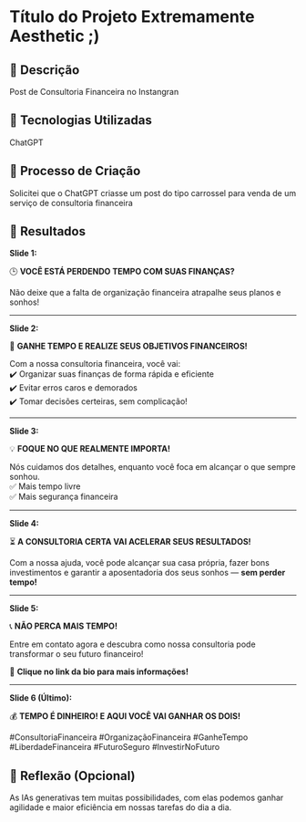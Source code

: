 # Título do Projeto Extremamente Aesthetic ;)

## 📒 Descrição
Post de Consultoria Financeira no Instangran

## 🤖 Tecnologias Utilizadas
ChatGPT

## 🧐 Processo de Criação
Solicitei que o ChatGPT criasse um post do tipo carrossel para venda de um serviço de consultoria financeira

## 🚀 Resultados
**Slide 1:**

🕒 **VOCÊ ESTÁ PERDENDO TEMPO COM SUAS FINANÇAS?**  

Não deixe que a falta de organização financeira atrapalhe seus planos e sonhos!  

---

**Slide 2:**

🚀 **GANHE TEMPO E REALIZE SEUS OBJETIVOS FINANCEIROS!**  

Com a nossa consultoria financeira, você vai:  
✔️ Organizar suas finanças de forma rápida e eficiente  
✔️ Evitar erros caros e demorados  
✔️ Tomar decisões certeiras, sem complicação!

---

**Slide 3:**

💡 **FOQUE NO QUE REALMENTE IMPORTA!**  

Nós cuidamos dos detalhes, enquanto você foca em alcançar o que sempre sonhou.  
✅ Mais tempo livre  
✅ Mais segurança financeira

---

**Slide 4:**

⏳ **A CONSULTORIA CERTA VAI ACELERAR SEUS RESULTADOS!**  

Com a nossa ajuda, você pode alcançar sua casa própria, fazer bons investimentos e garantir a aposentadoria dos seus sonhos — **sem perder tempo!**

---

**Slide 5:**

📞 **NÃO PERCA MAIS TEMPO!**  

Entre em contato agora e descubra como nossa consultoria pode transformar o seu futuro financeiro!  

🔗 **Clique no link da bio para mais informações!**

---

**Slide 6 (Último):**

💰 **TEMPO É DINHEIRO! E AQUI VOCÊ VAI GANHAR OS DOIS!**

#ConsultoriaFinanceira #OrganizaçãoFinanceira #GanheTempo #LiberdadeFinanceira #FuturoSeguro #InvestirNoFuturo
## 💭 Reflexão (Opcional)
As IAs generativas tem muitas possibilidades, com elas podemos ganhar agilidade e maior eficiência em nossas tarefas do dia a dia.
